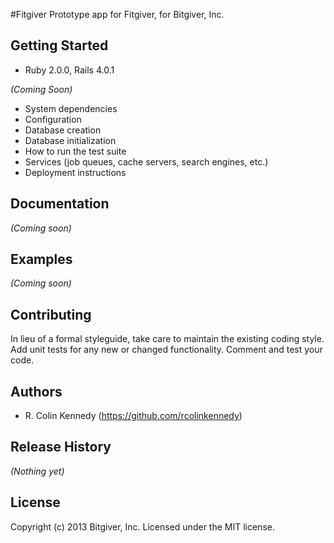 #Fitgiver
Prototype app for Fitgiver, for Bitgiver, Inc.

## Getting Started
* Ruby 2.0.0, Rails 4.0.1

_(Coming Soon)_
* System dependencies
* Configuration
* Database creation
* Database initialization
* How to run the test suite
* Services (job queues, cache servers, search engines, etc.)
* Deployment instructions

## Documentation
_(Coming soon)_

## Examples
_(Coming soon)_

## Contributing
In lieu of a formal styleguide, take care to maintain the existing coding style. Add unit tests for any new or changed functionality. Comment and test your code.

## Authors
- R. Colin Kennedy (https://github.com/rcolinkennedy)

## Release History
_(Nothing yet)_

## License
Copyright (c) 2013 Bitgiver, Inc.
Licensed under the MIT license.